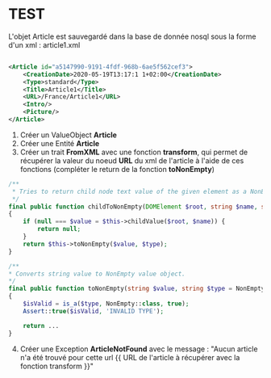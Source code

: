 # TEST

L'objet Article est sauvegardé dans la base de donnée nosql sous la forme d'un xml : article1.xml

```xml

<Article id="a5147990-9191-4fdf-968b-6ae5f562cef3">
    <CreationDate>2020-05-19T13:17:1 1+02:00</CreationDate>
    <Type>standard</Type>
    <Title>Article1</Title>
    <URL>/France/Article1</URL>
    <Intro/>
    <Picture/>
</Article>
```

1. Créer un ValueObject **Article**
2. Créer une Entité **Article**
3. Créer un trait **FromXML** avec une fonction **transform**, qui permet de récupérer la valeur du noeud **URL** du
   xml de l'article à l'aide de ces fonctions (compléter le return de la fonction **toNonEmpty**)

```php
/**
 * Tries to return child node text value of the given element as a NonEmpty value object.
 */
final public function childToNonEmpty(DOMElement $root, string $name, string $type = NonEmpty::class): ?NonEmpty
{
    if (null === $value = $this->childValue($root, $name)) {
        return null;
    }
    return $this->toNonEmpty($value, $type);
}

/**
* Converts string value to NonEmpty value object.
*/
final public function toNonEmpty(string $value, string $type = NonEmpty::class): NonEmpty
{
    $isValid = is_a($type, NonEmpty::class, true);
    Assert::true($isValid, 'INVALID TYPE');

    return ...
}
 ```

4. Créer une Exception **ArticleNotFound** avec le message : "Aucun article n'a été trouvé pour cette url {{ URL de
   l'article à récupérer avec la fonction transform }}"
